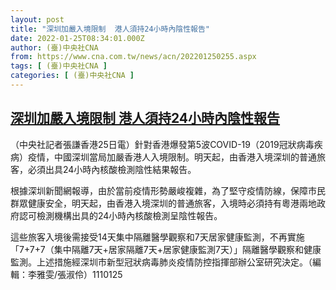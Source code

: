 ```yaml
---
layout: post
title: "深圳加嚴入境限制  港人須持24小時內陰性報告"
date: 2022-01-25T08:34:01.000Z
author: (臺)中央社CNA
from: https://www.cna.com.tw/news/acn/202201250255.aspx
tags: [ (臺)中央社CNA ]
categories: [ (臺)中央社CNA ]
---
```

<!--1643099641000-->
[深圳加嚴入境限制  港人須持24小時內陰性報告](https://www.cna.com.tw/news/acn/202201250255.aspx)
------

<div>
<div></div><div><p>（中央社記者張謙香港25日電）針對香港爆發第5波COVID-19（2019冠狀病毒疾病）疫情，中國深圳當局加嚴香港人入境限制。明天起，由香港入境深圳的普通旅客，必須出具24小時內核酸檢測陰性結果報告。</p><p>根據深圳新聞網報導，由於當前疫情形勢嚴峻複雜，為了堅守疫情防線，保障市民群眾健康安全，明天起，由香港入境深圳的普通旅客，入境時必須持有粵港兩地政府認可檢測機構出具的24小時內核酸檢測呈陰性報告。</p><p>這些旅客入境後需接受14天集中隔離醫學觀察和7天居家健康監測，不再實施「7+7+7（集中隔離7天+居家隔離7天+居家健康監測7天）」隔離醫學觀察和健康監測。上述措施經深圳市新型冠狀病毒肺炎疫情防控指揮部辦公室研究決定。（編輯：李雅雯/張淑伶）1110125</p></div>
</div>
